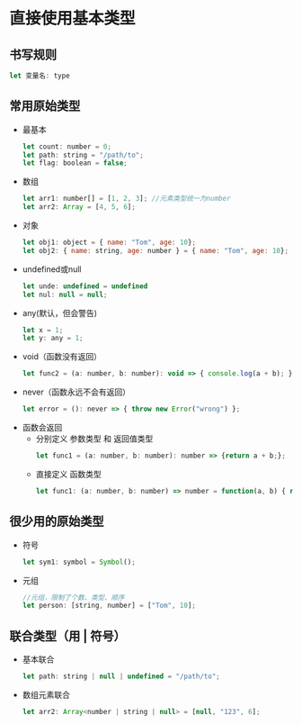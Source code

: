 # 直接使用基本类型

## 书写规则

```js
let 变量名: type
```

## 常用原始类型

- 最基本
    ```js
    let count: number = 0;
    let path: string = "/path/to";
    let flag: boolean = false;
    ```
- 数组
    ```js
    let arr1: number[] = [1, 2, 3]; //元素类型统一为number
    let arr2: Array = [4, 5, 6];
    ```
- 对象
    ```js
    let obj1: object = { name: "Tom", age: 10};
    let obj2: { name: string, age: number } = { name: "Tom", age: 10};
    ```
- undefined或null
    ```js
    let unde: undefined = undefined
    let nul: null = null;
    ```
- any(默认，但会警告)
    ```js
    let x = 1;
    let y: any = 1;
    ```
- void（函数没有返回）
    ```js
    let func2 = (a: number, b: number): void => { console.log(a + b); };
    ```
- never（函数永远不会有返回）
    ```js
    let error = (): never => { throw new Error("wrong") };
    ```
- 函数会返回
    - 分别定义 参数类型 和 返回值类型
        ```js
        let func1 = (a: number, b: number): number => {return a + b;};
        ```
    - 直接定义 函数类型
        ```js
        let func1: (a: number, b: number) => number = function(a, b) { return a + b; };
        ```
    

## 很少用的原始类型

- 符号
    ```js
    let sym1: symbol = Symbol();
    ```
- 元组
    ```js
    //元组，限制了个数、类型、顺序
    let person: [string, number] = ["Tom", 10]; 
    ```
        

## 联合类型（用 | 符号）

- 基本联合
    ```js
    let path: string | null | undefined = "/path/to";
    ```

- 数组元素联合
    ```js
    let arr2: Array<number | string | null> = [null, "123", 6];
    ```


    